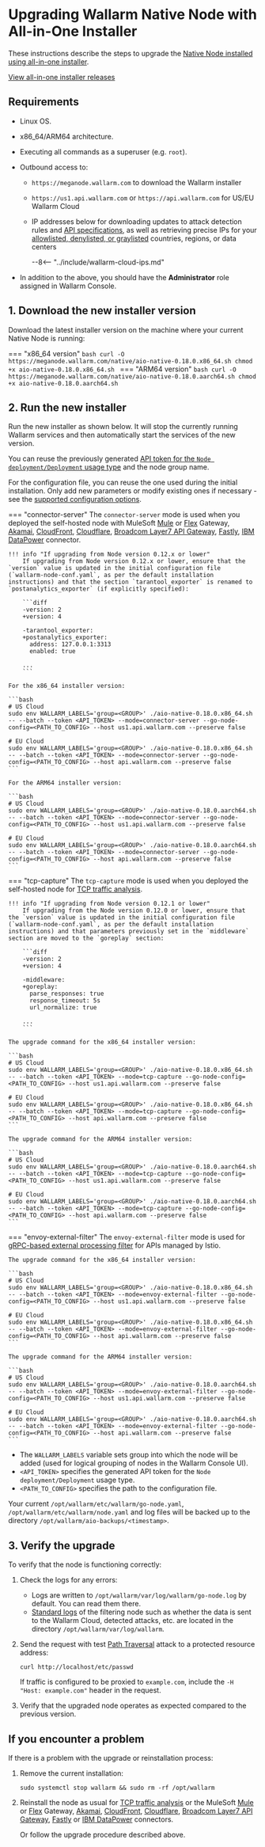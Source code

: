 [configure-proxy-balancer-instr]:           ../../admin-en/configuration-guides/access-to-wallarm-api-via-proxy.md
[ptrav-attack-docs]:                        ../../attacks-vulns-list.md#path-traversal
[ip-list-docs]:                             ../../user-guides/ip-lists/overview.md
[api-spec-enforcement-docs]:                ../../api-specification-enforcement/overview.md

# Upgrading Wallarm Native Node with All-in-One Installer

These instructions describe the steps to upgrade the [Native Node installed using all-in-one installer](../../installation/native-node/all-in-one.md).

[View all-in-one installer releases](node-artifact-versions.md)

## Requirements

* Linux OS.
* x86_64/ARM64 architecture.
* Executing all commands as a superuser (e.g. `root`).
* Outbound access to:

    * `https://meganode.wallarm.com` to download the Wallarm installer
    * `https://us1.api.wallarm.com` or `https://api.wallarm.com` for US/EU Wallarm Cloud
    * IP addresses below for downloading updates to attack detection rules and [API specifications][api-spec-enforcement-docs], as well as retrieving precise IPs for your [allowlisted, denylisted, or graylisted][ip-list-docs] countries, regions, or data centers

        --8<-- "../include/wallarm-cloud-ips.md"
* In addition to the above, you should have the **Administrator** role assigned in Wallarm Console.

## 1. Download the new installer version

Download the latest installer version on the machine where your current Native Node is running:

=== "x86_64 version"
    ```bash
    curl -O https://meganode.wallarm.com/native/aio-native-0.18.0.x86_64.sh
    chmod +x aio-native-0.18.0.x86_64.sh
    ```
=== "ARM64 version"
    ```bash
    curl -O https://meganode.wallarm.com/native/aio-native-0.18.0.aarch64.sh
    chmod +x aio-native-0.18.0.aarch64.sh
    ```

## 2. Run the new installer

Run the new installer as shown below. It will stop the currently running Wallarm services and then automatically start the services of the new version.

You can reuse the previously generated [API token for the `Node deployment/Deployment` usage type](../../user-guides/settings/api-tokens.md) and the node group name.

For the configuration file, you can reuse the one used during the initial installation. Only add new parameters or modify existing ones if necessary - see the [supported configuration options](../../installation/native-node/all-in-one-conf.md).

=== "connector-server"
    The `connector-server` mode is used when you deployed the self-hosted node with MuleSoft [Mule](../../installation/connectors/mulesoft.md) or [Flex](../../installation/connectors/mulesoft-flex.md) Gateway, [Akamai](../../installation/connectors/akamai-edgeworkers.md), [CloudFront](../../installation/connectors/aws-lambda.md), [Cloudflare](../../installation/connectors/cloudflare.md), [Broadcom Layer7 API Gateway](../../installation/connectors/layer7-api-gateway.md), [Fastly](../../installation/connectors/fastly.md), [IBM DataPower](../../installation/connectors/ibm-api-connect.md) connector.

    !!! info "If upgrading from Node version 0.12.x or lower"
        If upgrading from Node version 0.12.x or lower, ensure that the `version` value is updated in the initial configuration file (`wallarm-node-conf.yaml`, as per the default installation instructions) and that the section `tarantool_exporter` is renamed to `postanalytics_exporter` (if explicitly specified):

        ```diff
        -version: 2
        +version: 4

        -tarantool_exporter:
        +postanalytics_exporter:
          address: 127.0.0.1:3313
          enabled: true
        
        ...
        ```

    For the x86_64 installer version:

    ```bash
    # US Cloud
    sudo env WALLARM_LABELS='group=<GROUP>' ./aio-native-0.18.0.x86_64.sh -- --batch --token <API_TOKEN> --mode=connector-server --go-node-config=<PATH_TO_CONFIG> --host us1.api.wallarm.com --preserve false

    # EU Cloud
    sudo env WALLARM_LABELS='group=<GROUP>' ./aio-native-0.18.0.x86_64.sh -- --batch --token <API_TOKEN> --mode=connector-server --go-node-config=<PATH_TO_CONFIG> --host api.wallarm.com --preserve false
    ```
    
    For the ARM64 installer version:

    ```bash
    # US Cloud
    sudo env WALLARM_LABELS='group=<GROUP>' ./aio-native-0.18.0.aarch64.sh -- --batch --token <API_TOKEN> --mode=connector-server --go-node-config=<PATH_TO_CONFIG> --host us1.api.wallarm.com --preserve false

    # EU Cloud
    sudo env WALLARM_LABELS='group=<GROUP>' ./aio-native-0.18.0.aarch64.sh -- --batch --token <API_TOKEN> --mode=connector-server --go-node-config=<PATH_TO_CONFIG> --host api.wallarm.com --preserve false
    ```
=== "tcp-capture"
    The `tcp-capture` mode is used when you deployed the self-hosted node for [TCP traffic analysis](../../installation/oob/tcp-traffic-mirror/deployment.md).

    !!! info "If upgrading from Node version 0.12.1 or lower"
        If upgrading from the Node version 0.12.0 or lower, ensure that the `version` value is updated in the initial configuration file (`wallarm-node-conf.yaml`, as per the default installation instructions) and that parameters previously set in the `middleware` section are moved to the `goreplay` section:

        ```diff
        -version: 2
        +version: 4

        -middleware:
        +goreplay:
          parse_responses: true
          response_timeout: 5s
          url_normalize: true
        
        ...
        ```

    The upgrade command for the x86_64 installer version:
        
    ```bash
    # US Cloud
    sudo env WALLARM_LABELS='group=<GROUP>' ./aio-native-0.18.0.x86_64.sh -- --batch --token <API_TOKEN> --mode=tcp-capture --go-node-config=<PATH_TO_CONFIG> --host us1.api.wallarm.com --preserve false

    # EU Cloud
    sudo env WALLARM_LABELS='group=<GROUP>' ./aio-native-0.18.0.x86_64.sh -- --batch --token <API_TOKEN> --mode=tcp-capture --go-node-config=<PATH_TO_CONFIG> --host api.wallarm.com --preserve false
    ```
    
    The upgrade command for the ARM64 installer version:

    ```bash
    # US Cloud
    sudo env WALLARM_LABELS='group=<GROUP>' ./aio-native-0.18.0.aarch64.sh -- --batch --token <API_TOKEN> --mode=tcp-capture --go-node-config=<PATH_TO_CONFIG> --host us1.api.wallarm.com --preserve false

    # EU Cloud
    sudo env WALLARM_LABELS='group=<GROUP>' ./aio-native-0.18.0.aarch64.sh -- --batch --token <API_TOKEN> --mode=tcp-capture --go-node-config=<PATH_TO_CONFIG> --host api.wallarm.com --preserve false
    ```
=== "envoy-external-filter"
    The `envoy-external-filter` mode is used for [gRPC-based external processing filter](../../installation/connectors/istio.md) for APIs managed by Istio.

    The upgrade command for the x86_64 installer version:
        
    ```bash
    # US Cloud
    sudo env WALLARM_LABELS='group=<GROUP>' ./aio-native-0.18.0.x86_64.sh -- --batch --token <API_TOKEN> --mode=envoy-external-filter --go-node-config=<PATH_TO_CONFIG> --host us1.api.wallarm.com --preserve false

    # EU Cloud
    sudo env WALLARM_LABELS='group=<GROUP>' ./aio-native-0.18.0.x86_64.sh -- --batch --token <API_TOKEN> --mode=envoy-external-filter --go-node-config=<PATH_TO_CONFIG> --host api.wallarm.com --preserve false
    ```
    
    The upgrade command for the ARM64 installer version:

    ```bash
    # US Cloud
    sudo env WALLARM_LABELS='group=<GROUP>' ./aio-native-0.18.0.aarch64.sh -- --batch --token <API_TOKEN> --mode=envoy-external-filter --go-node-config=<PATH_TO_CONFIG> --host us1.api.wallarm.com --preserve false

    # EU Cloud
    sudo env WALLARM_LABELS='group=<GROUP>' ./aio-native-0.18.0.aarch64.sh -- --batch --token <API_TOKEN> --mode=envoy-external-filter --go-node-config=<PATH_TO_CONFIG> --host api.wallarm.com --preserve false
    ```

* The `WALLARM_LABELS` variable sets group into which the node will be added (used for logical grouping of nodes in the Wallarm Console UI).
* `<API_TOKEN>` specifies the generated API token for the `Node deployment/Deployment` usage type.
* `<PATH_TO_CONFIG>` specifies the path to the configuration file.

Your current `/opt/wallarm/etc/wallarm/go-node.yaml`, `/opt/wallarm/etc/wallarm/node.yaml` and log files will be backed up to the directory `/opt/wallarm/aio-backups/<timestamp>`.

## 3. Verify the upgrade

To verify that the node is functioning correctly:

1. Check the logs for any errors:

    * Logs are written to `/opt/wallarm/var/log/wallarm/go-node.log` by default. You can read them there.
    * [Standard logs](../../admin-en/configure-logging.md) of the filtering node such as whether the data is sent to the Wallarm Cloud, detected attacks, etc. are located in the directory `/opt/wallarm/var/log/wallarm`.
1. Send the request with test [Path Traversal][ptrav-attack-docs] attack to a protected resource address:

    ```
    curl http://localhost/etc/passwd
    ```

    If traffic is configured to be proxied to `example.com`, include the `-H "Host: example.com"` header in the request.
1. Verify that the upgraded node operates as expected compared to the previous version.

## If you encounter a problem

If there is a problem with the upgrade or reinstallation process:

1. Remove the current installation:

    ```
    sudo systemctl stop wallarm && sudo rm -rf /opt/wallarm
    ```
1. Reinstall the node as usual for [TCP traffic analysis](../../installation/oob/tcp-traffic-mirror/deployment.md) or the MuleSoft [Mule](../../installation/connectors/mulesoft.md) or [Flex](../../installation/connectors/mulesoft-flex.md) Gateway, [Akamai](../../installation/connectors/akamai-edgeworkers.md), [CloudFront](../../installation/connectors/aws-lambda.md), [Cloudflare](../../installation/connectors/cloudflare.md), [Broadcom Layer7 API Gateway](../../installation/connectors/layer7-api-gateway.md), [Fastly](../../installation/connectors/fastly.md) or [IBM DataPower](../../installation/connectors/ibm-api-connect.md) connectors.

    Or follow the upgrade procedure described above.
